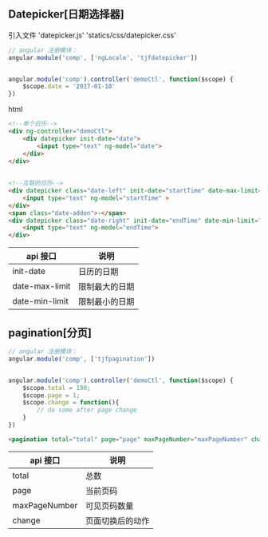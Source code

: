 Datepicker[日期选择器]
---
引入文件
'datepicker.js'
'statics/css/datepicker.css'
```js
// angular 注册模块：
angular.module('comp', ['ngLocale', 'tjfdatepicker'])


angular.module('comp').controller('demoCtl', function($scope) {
    $scope.date = '2017-01-10'
})
```

html
```html
<!--单个日历-->
<div ng-controller="demoCtl">
    <div datepicker init-date="date">
        <input type="text" ng-model="date">
    </div>
</div>
    
    
<!--互联的日历-->
<div datepicker class="date-left" init-date="startTime" date-max-limit="endTime">
    <input type="text" ng-model="startTime" >
</div>
<span class="date-addon">-</span>
<div datepicker class="date-right" init-date="endTime" date-min-limit="startTime">
    <input type="text" ng-model="endTime">
</div>
```

api 接口 | 说明
---|---
init-date | 日历的日期
date-max-limit | 限制最大的日期
date-min-limit | 限制最小的日期



pagination[分页]
---
```js
// angular 注册模块：
angular.module('comp', ['tjfpagination'])


angular.module('comp').controller('demoCtl', function($scope) {
    $scope.total = 190;
    $scope.page = 1;
    $scope.change = function(){
        // do some after page change 
    }
})
```

```html
<pagination total="total" page="page" maxPageNumber="maxPageNumber" changed="onPageChange()"></pagination>
```


api 接口 | 说明
---|---
total | 总数
page | 当前页码
maxPageNumber | 可见页码数量
change | 页面切换后的动作
